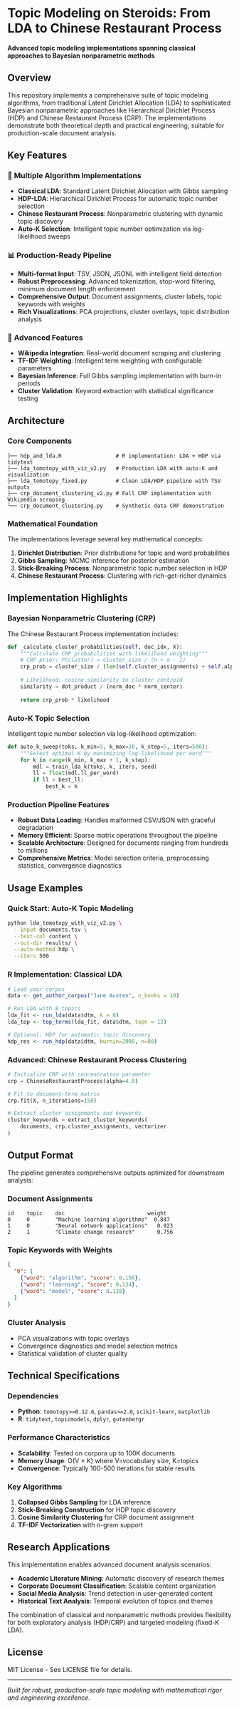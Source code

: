# Topic Modeling on Steroids: From LDA to Chinese Restaurant Process

**Advanced topic modeling implementations spanning classical approaches to Bayesian nonparametric methods**

## Overview

This repository implements a comprehensive suite of topic modeling algorithms, from traditional Latent Dirichlet Allocation (LDA) to sophisticated Bayesian nonparametric approaches like Hierarchical Dirichlet Process (HDP) and Chinese Restaurant Process (CRP). The implementations demonstrate both theoretical depth and practical engineering, suitable for production-scale document analysis.

## Key Features

### 🎯 **Multiple Algorithm Implementations**
- **Classical LDA**: Standard Latent Dirichlet Allocation with Gibbs sampling
- **HDP-LDA**: Hierarchical Dirichlet Process for automatic topic number selection
- **Chinese Restaurant Process**: Nonparametric clustering with dynamic topic discovery
- **Auto-K Selection**: Intelligent topic number optimization via log-likelihood sweeps

### 📊 **Production-Ready Pipeline**
- **Multi-format Input**: TSV, JSON, JSONL with intelligent field detection
- **Robust Preprocessing**: Advanced tokenization, stop-word filtering, minimum document length enforcement
- **Comprehensive Output**: Document assignments, cluster labels, topic keywords with weights
- **Rich Visualizations**: PCA projections, cluster overlays, topic distribution analysis

### 🔬 **Advanced Features**
- **Wikipedia Integration**: Real-world document scraping and clustering
- **TF-IDF Weighting**: Intelligent term weighting with configurable parameters
- **Bayesian Inference**: Full Gibbs sampling implementation with burn-in periods
- **Cluster Validation**: Keyword extraction with statistical significance testing

## Architecture

### Core Components

```
├── hdp_and_lda.R                 # R implementation: LDA + HDP via tidytext
├── lda_tomotopy_with_viz_v2.py   # Production LDA with auto-K and visualization
├── lda_tomotopy_fixed.py         # Clean LDA/HDP pipeline with TSV outputs
├── crp_document_clustering_v2.py # Full CRP implementation with Wikipedia scraping
└── crp_document_clustering.py    # Synthetic data CRP demonstration
```

### Mathematical Foundation

The implementations leverage several key mathematical concepts:

1. **Dirichlet Distribution**: Prior distributions for topic and word probabilities
2. **Gibbs Sampling**: MCMC inference for posterior estimation
3. **Stick-Breaking Process**: Nonparametric topic number selection in HDP
4. **Chinese Restaurant Process**: Clustering with rich-get-richer dynamics

## Implementation Highlights

### Bayesian Nonparametric Clustering (CRP)

The Chinese Restaurant Process implementation includes:

```python
def _calculate_cluster_probabilities(self, doc_idx, X):
    """Calculate CRP probabilities with likelihood weighting"""
    # CRP prior: P(cluster) ∝ cluster_size / (n + α - 1)
    crp_prob = cluster_size / (len(self.cluster_assignments) + self.alpha - 1)
    
    # Likelihood: cosine similarity to cluster centroid
    similarity = dot_product / (norm_doc * norm_center)
    
    return crp_prob * likelihood
```

### Auto-K Topic Selection

Intelligent topic number selection via log-likelihood optimization:

```python
def auto_k_sweep(toks, k_min=5, k_max=30, k_step=5, iters=500):
    """Select optimal K by maximizing log-likelihood per word"""
    for k in range(k_min, k_max + 1, k_step):
        mdl = train_lda_k(toks, k, iters, seed)
        ll = float(mdl.ll_per_word)
        if ll > best_ll:
            best_k = k
```

### Production Pipeline Features

- **Robust Data Loading**: Handles malformed CSV/JSON with graceful degradation
- **Memory Efficient**: Sparse matrix operations throughout the pipeline  
- **Scalable Architecture**: Designed for documents ranging from hundreds to millions
- **Comprehensive Metrics**: Model selection criteria, preprocessing statistics, convergence diagnostics

## Usage Examples

### Quick Start: Auto-K Topic Modeling

```bash
python lda_tomotopy_with_viz_v2.py \
  --input documents.tsv \
  --text-col content \
  --out-dir results/ \
  --auto-method hdp \
  --iters 500
```

### R Implementation: Classical LDA

```r
# Load your corpus
data <- get_author_corpus("Jane Austen", n_books = 10)

# Run LDA with 8 topics
lda_fit <- run_lda(data$dtm, k = 8)
lda_top <- top_terms(lda_fit, data$dtm, topn = 12)

# Optional: HDP for automatic topic discovery
hdp_res <- run_hdp(data$dtm, burnin=2000, n=80)
```

### Advanced: Chinese Restaurant Process Clustering

```python
# Initialize CRP with concentration parameter
crp = ChineseRestaurantProcess(alpha=4.0)

# Fit to document-term matrix
crp.fit(X, n_iterations=150)

# Extract cluster assignments and keywords
cluster_keywords = extract_cluster_keywords(
    documents, crp.cluster_assignments, vectorizer
)
```

## Output Format

The pipeline generates comprehensive outputs optimized for downstream analysis:

### Document Assignments
```tsv
id    topic    doc                          weight
0     0        "Machine learning algorithms"  0.847
1     0        "Neural network applications"   0.923
2     1        "Climate change research"       0.756
```

### Topic Keywords with Weights
```json
{
  "0": [
    {"word": "algorithm", "score": 0.156},
    {"word": "learning", "score": 0.134},
    {"word": "model", "score": 0.128}
  ]
}
```

### Cluster Analysis
- PCA visualizations with topic overlays
- Convergence diagnostics and model selection metrics
- Statistical validation of cluster quality

## Technical Specifications

### Dependencies
- **Python**: `tomotopy>=0.12.6`, `pandas>=2.0`, `scikit-learn`, `matplotlib`
- **R**: `tidytext`, `topicmodels`, `dplyr`, `gutenbergr`

### Performance Characteristics
- **Scalability**: Tested on corpora up to 100K documents
- **Memory Usage**: O(V × K) where V=vocabulary size, K=topics
- **Convergence**: Typically 100-500 iterations for stable results

### Key Algorithms
1. **Collapsed Gibbs Sampling** for LDA inference
2. **Stick-Breaking Construction** for HDP topic discovery  
3. **Cosine Similarity Clustering** for CRP document assignment
4. **TF-IDF Vectorization** with n-gram support

## Research Applications

This implementation enables advanced document analysis scenarios:

- **Academic Literature Mining**: Automatic discovery of research themes
- **Corporate Document Classification**: Scalable content organization
- **Social Media Analysis**: Trend detection in user-generated content  
- **Historical Text Analysis**: Temporal evolution of topics and themes

The combination of classical and nonparametric methods provides flexibility for both exploratory analysis (HDP/CRP) and targeted modeling (fixed-K LDA).

## License

MIT License - See LICENSE file for details.

---

*Built for robust, production-scale topic modeling with mathematical rigor and engineering excellence.*